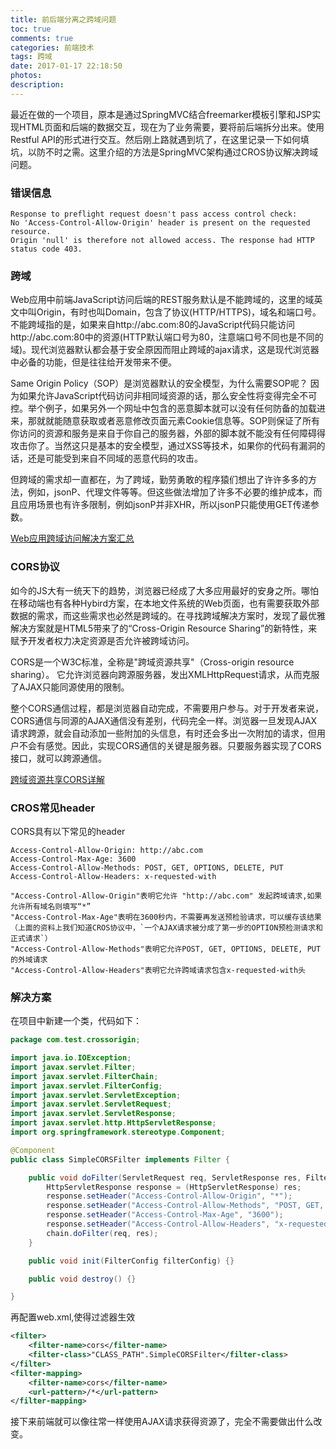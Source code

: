 ```yaml
---
title: 前后端分离之跨域问题
toc: true
comments: true
categories: 前端技术
tags: 跨域
date: 2017-01-17 22:18:50
photos:
description:
---
```


最近在做的一个项目，原本是通过SpringMVC结合freemarker模板引擎和JSP实现HTML页面和后端的数据交互，现在为了业务需要，要将前后端拆分出来。使用Restful API的形式进行交互。然后刚上路就遇到坑了，在这里记录一下如何填坑，以防不时之需。这里介绍的方法是SpringMVC架构通过CROS协议解决跨域问题。

<!-- more -->

### 错误信息

```
Response to preflight request doesn't pass access control check: 
No 'Access-Control-Allow-Origin' header is present on the requested resource. 
Origin 'null' is therefore not allowed access. The response had HTTP status code 403.
```

### 跨域

Web应用中前端JavaScript访问后端的REST服务默认是不能跨域的，这里的域英文中叫Origin，有时也叫Domain，包含了协议(HTTP/HTTPS)，域名和端口号。不能跨域指的是，如果来自http://abc.com:80的JavaScript代码只能访问http://abc.com:80中的资源(HTTP默认端口号为80，注意端口号不同也是不同的域)。现代浏览器默认都会基于安全原因而阻止跨域的ajax请求，这是现代浏览器中必备的功能，但是往往给开发带来不便。

Same Origin Policy（SOP）是浏览器默认的安全模型，为什么需要SOP呢？ 因为如果允许JavaScript代码访问非相同域资源的话，那么安全性将变得完全不可控。举个例子，如果另外一个网址中包含的恶意脚本就可以没有任何防备的加载进来，那就就能随意获取或者恶意修改页面元素Cookie信息等。SOP则保证了所有你访问的资源和服务是来自于你自己的服务器，外部的脚本就不能没有任何障碍得攻击你了。当然这只是基本的安全模型，通过XSS等技术，如果你的代码有漏洞的话，还是可能受到来自不同域的恶意代码的攻击。

但跨域的需求却一直都在，为了跨域，勤劳勇敢的程序猿们想出了许许多多的方法，例如，jsonP、代理文件等等。但这些做法增加了许多不必要的维护成本，而且应用场景也有许多限制，例如jsonP并非XHR，所以jsonP只能使用GET传递参数。

[Web应用跨域访问解决方案汇总](http://blog.csdn.net/fangaoxin/article/details/6929415)

### CORS协议

如今的JS大有一统天下的趋势，浏览器已经成了大多应用最好的安身之所。哪怕在移动端也有各种Hybird方案，在本地文件系统的Web页面，也有需要获取外部数据的需求，而这些需求也必然是跨域的。在寻找跨域解决方案时，发现了最优雅解决方案就是HTML5带来了的“Cross-Origin Resource Sharing”的新特性，来赋予开发者权力决定资源是否允许被跨域访问。

CORS是一个W3C标准，全称是"跨域资源共享"（Cross-origin resource sharing）。
它允许浏览器向跨源服务器，发出XMLHttpRequest请求，从而克服了AJAX只能同源使用的限制。

整个CORS通信过程，都是浏览器自动完成，不需要用户参与。对于开发者来说，CORS通信与同源的AJAX通信没有差别，代码完全一样。浏览器一旦发现AJAX请求跨源，就会自动添加一些附加的头信息，有时还会多出一次附加的请求，但用户不会有感觉。因此，实现CORS通信的关键是服务器。只要服务器实现了CORS接口，就可以跨源通信。

[跨域资源共享CORS详解](http://www.ruanyifeng.com/blog/2016/04/cors.html)

### CROS常见header
CORS具有以下常见的header

```
Access-Control-Allow-Origin: http://abc.com  
Access-Control-Max-Age: 3600
Access-Control-Allow-Methods: POST, GET, OPTIONS, DELETE, PUT
Access-Control-Allow-Headers: x-requested-with
```

```
"Access-Control-Allow-Origin"表明它允许 "http://abc.com" 发起跨域请求,如果允许所有域名则填写“*”
"Access-Control-Max-Age"表明在3600秒内，不需要再发送预检验请求，可以缓存该结果（上面的资料上我们知道CROS协议中，`一个AJAX请求被分成了第一步的OPTION预检测请求和正式请求`）
"Access-Control-Allow-Methods"表明它允许POST, GET, OPTIONS, DELETE, PUT的外域请求
"Access-Control-Allow-Headers"表明它允许跨域请求包含x-requested-with头
```

### 解决方案

在项目中新建一个类，代码如下：

```java
package com.test.crossorigin;

import java.io.IOException;
import javax.servlet.Filter;
import javax.servlet.FilterChain;
import javax.servlet.FilterConfig;
import javax.servlet.ServletException;
import javax.servlet.ServletRequest;
import javax.servlet.ServletResponse;
import javax.servlet.http.HttpServletResponse;
import org.springframework.stereotype.Component;

@Component
public class SimpleCORSFilter implements Filter {

    public void doFilter(ServletRequest req, ServletResponse res, FilterChain chain) throws IOException, ServletException {
        HttpServletResponse response = (HttpServletResponse) res;
        response.setHeader("Access-Control-Allow-Origin", "*");
        response.setHeader("Access-Control-Allow-Methods", "POST, GET, OPTIONS, DELETE, PUT");
        response.setHeader("Access-Control-Max-Age", "3600");
        response.setHeader("Access-Control-Allow-Headers", "x-requested-with,Authorization");
        chain.doFilter(req, res);
    }

    public void init(FilterConfig filterConfig) {}

    public void destroy() {}

}
```

再配置web.xml,使得过滤器生效
```xml
<filter> 
    <filter-name>cors</filter-name> 
    <filter-class>"CLASS_PATH".SimpleCORSFilter</filter-class> 
</filter> 
<filter-mapping> 
    <filter-name>cors</filter-name> 
    <url-pattern>/*</url-pattern> 
</filter-mapping>
```

接下来前端就可以像往常一样使用AJAX请求获得资源了，完全不需要做出什么改变。




